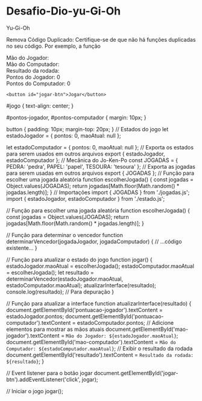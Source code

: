# Desafio-Dio-yu-Gi-Oh
Yu-Gi-Oh


Remova Código Duplicado: Certifique-se de que não há funções duplicadas no seu código. Por exemplo, a função <!DOCTYPE html>
<html lang="pt">
<head>
  <meta charset="UTF-8">
  <title>Yu-Gi-Oh Jo-Ken-Po</title>
  <link rel="stylesheet" href="styles.css">
</head>
<body>         <!-- ...restante do HTML... -->
<div id="mao-jogador">Mão do Jogador: </div>
<div id="mao-computador">Mão do Computador: </div>
<div id="resultado">Resultado da rodada: </div>
<!-- ...restante do HTML... -->

  <div id="jogo">
  <div id="pontos-jogador">Pontos do Jogador: <span id="pontuacao-jogador">0</span></div>
  <div id="pontos-computador">Pontos do Computador: <span id="pontuacao-computador">0</span></div>
  <!-- ... -->
</div>

    <button id="jogar-btn">Jogar</button>
  </div>
  <script src="app.js"></script>
</body>
</html>
#jogo {
  text-align: center;
}

#pontos-jogador, #pontos-computador {
  margin: 10px;
}

button {
  padding: 10px;
  margin-top: 20px;
}
// Estados do jogo
let estadoJogador = {
  pontos: 0,
  maoAtual: null
};

let estadoComputador = {
  pontos: 0,
  maoAtual: null
};
// Exporta os estados para serem usados em outros arquivos
export { estadoJogador, estadoComputador };
// Mecânica do Jo-Ken-Po
const JOGADAS = {
  PEDRA: 'pedra',
  PAPEL: 'papel',
  TESOURA: 'tesoura'
};
// Exporta as jogadas para serem usadas em outros arquivos
export { JOGADAS };
// Função para escolher uma jogada aleatória
function escolherJogada() {
  const jogadas = Object.values(JOGADAS);
  return jogadas[Math.floor(Math.random() * jogadas.length)];
}
// Importações
import { JOGADAS } from './jogadas.js';
import { estadoJogador, estadoComputador } from './estado.js';

// Função para escolher uma jogada aleatória
function escolherJogada() {
  const jogadas = Object.values(JOGADAS);
  return jogadas[Math.floor(Math.random() * jogadas.length)];
}

// Função para determinar o vencedor
function determinarVencedor(jogadaJogador, jogadaComputador) {
  // ...código existente...
}

// Função para atualizar o estado do jogo
function jogar() {
  estadoJogador.maoAtual = escolherJogada();
  estadoComputador.maoAtual = escolherJogada();
  let resultado = determinarVencedor(estadoJogador.maoAtual, estadoComputador.maoAtual);
  atualizarInterface(resultado);
  console.log(resultado); // Para depuração
}

// Função para atualizar a interface
function atualizarInterface(resultado) {
  document.getElementById('pontuacao-jogador').textContent = estadoJogador.pontos;
  document.getElementById('pontuacao-computador').textContent = estadoComputador.pontos;
  // Adicione elementos para mostrar as mãos atuais
  document.getElementById('mao-jogador').textContent = `Mão do Jogador: ${estadoJogador.maoAtual}`;
  document.getElementById('mao-computador').textContent = `Mão do Computador: ${estadoComputador.maoAtual}`;
  // Exibir o resultado da rodada
  document.getElementById('resultado').textContent = `Resultado da rodada: ${resultado}`;
}

// Event listener para o botão jogar
document.getElementById('jogar-btn').addEventListener('click', jogar);

// Iniciar o jogo
jogar();
